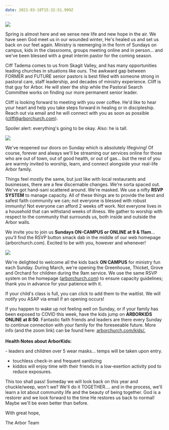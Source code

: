 ```yaml
---
date: 2021-03-18T15:32:51.999Z
---
```

![](/img/uploads/signthumbnail.jpg)

Spring is almost here and we sense new life and new hope in the air. We have seen God meet us in our wounded winter, He's healed us and set us back on our feet again. Ministry is reemerging in the form of Sundays on campus, kids in the classrooms, groups meeting online and in person... and we've been blessed with a great interim pastor for the coming season.

Ciff Tadema comes to us from Skagit Valley, and has many opportunities leading churches in situations like ours. The awkward gap between FORMER and FUTURE senior pastors is best filled with someone strong in pastoral care, staff leadership, and decades of ministry experience. Cliff is that guy for Arbor. He will steer the ship while the Pastoral Search Committee works on finding our more permanent senior leader.

Cliff is looking forward to meeting with you over coffee. He'd like to hear your heart and help you take steps forward in healing or in discipleship. Reach out via email and he will connect with you as soon as possible ([cliff@arborchurch.com](mailto:cliff@arborchurch.com)).

Spoiler alert: everything's going to be okay. Also: he is tall.

![](/img/uploads/worshippieta.jpg)

We've reopened our doors on Sunday which is absolutely lifegiving! Of course, forever and always we'll be streaming our services online for those who are out of town, out of good health, or out of gas... but the rest of you are warmly invited to worship, learn, and connect alongside your real-life Arbor family.

Things feel mostly the same, but just like with local restaurants and businesses, there are a few discernable changes. We're sorta spaced out. We've got hand-sani scattered around. We're masked. We use a nifty **RSVP SYSTEM** to manage capacity. All of these things are to provide the best and safest faith community we can; not everyone is blessed with robust immunity! Not everyone can afford 2 weeks off work. Not everyone lives in a household that can withstand weeks of illness. We gather to worship with respect to the community that surrounds us, both inside and outside the Arbor walls.

We invite you to join us **Sundays ON-CAMPUS or ONLINE at 9 & 11am**... you'll find the RSVP button smack dab in the middle of our web homepage (arborchurch.com). Excited to be with you, however and whenever!

![](/img/uploads/img_4629.jpg)

We're delighted to welcome all the kids back **ON CAMPUS** for ministry fun each Sunday. During March, we're opening the Greenhouse, Thicket, Grove and Orchard for children during the 9am service. We use the same RSVP system on the homepage ([arborchurch.com](https://www.arborchurch.com)) to ensure capacity guidelines; thank you in advance for your patience with it.

If your child's class is full, you can click to add them to the waitlist. We will notify you ASAP via email if an opening occurs!

If you happen to wake up not feeling well on Sunday, or if your family has been exposed to COVID this week, have the kids jump on **ARBORKIDS ONLINE at 8:50**. Fantastic faith friends and leaders are there every Sunday to continue connection with your family for the foreseeable future. More info (and the zoom link) can be found here: [arborchurch.com/kids/.](https://www.arborchurch.com/kids/)\
\
**Health Notes about ArborKids:**

\- leaders and children over 5 wear masks... temps will be taken upon entry.

* touchless check-in and frequent sanitizing
* kiddos will enjoy time with their friends in a low-exertion activity pod to reduce exposures.

This too shall pass! Someday we will look back on this year and chuckle/weep, won't we? We'll do it TOGETHER.... and in the process, we'll learn a lot about community life and the beauty of being together. God is a restorer and we look forward to the time He restores us back to normal! Maybe we'll be even better than before.

With great hope,

The Arbor Team
